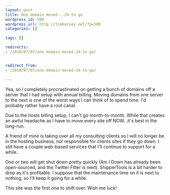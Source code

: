 ```yaml
--- 
layout: post
title: One domain moved...24 to go
wordpress_id: 580
wordpress_url: http://timharvey.net/?p=580
categories: []

tags: []

redirects: 
- /2010/07/07/one-domain-moved-24-to-go/


redirect_from:
- /2010/07/07/one-domain-moved-24-to-go/

---
```

Yea, so I completely procrastinated on getting a bunch of domains off a server that I had setup with annual billing. Moving domains from one server to the next is one of the worst ways I can think of to spend time. I'd probably rather have a root canal.

Due to the hosts billing setup, I can't go month-to-month. While that creates an awful headache as I have to move every site off NOW...it's best in the long-run.

A friend of mine is taking over all my consulting clients so I will no longer be in the hosting business, nor responsible for clients sites if they go down. I still have a couple web-based services that I'll continue to support for a while. 

One or two will get shut down pretty quickly (Am I Down has already been open-sourced, and the Twitter Filter is next). ShipperTools is a bit harder to drop as it's profitable. I suppose that the maintenance time on it is next to nothing, so I'll keep it going for a while.

This site was the first one to shift over. Wish me luck!
